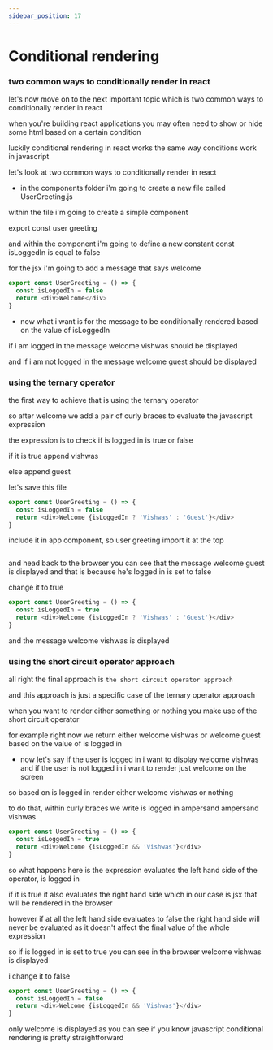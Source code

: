 ```yaml
---
sidebar_position: 17
---
```


# Conditional rendering

### two common ways to conditionally render in react

  let's now move on to the next important
  topic which is two common ways to conditionally render in react

  when you're building react applications
  you may often need to show or hide some html based on a certain condition

  luckily conditional rendering in react works the same way conditions work in
  javascript

  let's look at two common ways to conditionally render in react

  - in the components folder i'm going to create a new file called
    UserGreeting.js

  within the file i'm going to create a
  simple component

  export const user greeting

  and within the component i'm going to define a new constant
  const isLoggedIn is equal to false

  for the jsx i'm going to add a message
  that says welcome

  ```js
  export const UserGreeting = () => {
    const isLoggedIn = false
    return <div>Welcome</div>
  }
  ```

  - now what i want is for the message to be conditionally rendered
    based on the value of isLoggedIn

  if i am logged in the message welcome vishwas should be displayed

  and if i am not logged in the message welcome guest
  should be displayed

### using the ternary operator

  the first way to achieve that is using the ternary operator

  so after welcome we add a pair of curly braces to evaluate the javascript expression

  the expression is to check if is logged in is true or false

  if it is true append vishwas

  else append guest

  let's save this file

  ```js
  export const UserGreeting = () => {
    const isLoggedIn = false
    return <div>Welcome {isLoggedIn ? 'Vishwas' : 'Guest'}</div>
  }
  ```

  include it in app component, so user greeting
  import it at the top

  ```js

  ```

  and head back to the browser
  you can see that the message welcome guest is displayed and that is because he's logged in is set to false

  change it to true

  ```js
  export const UserGreeting = () => {
    const isLoggedIn = true
    return <div>Welcome {isLoggedIn ? 'Vishwas' : 'Guest'}</div>
  }
  ```

  and the message welcome vishwas is
  displayed

### using the short circuit operator approach

  all right the final approach is `the short circuit operator approach`

  and this approach is just a specific case of the ternary operator approach

  when you want to render either something or nothing you make use of the short circuit operator

  for example right now we return either welcome vishwas or welcome guest based
  on the value of is logged in

  - now let's say if the user is logged in i want to display welcome vishwas and if the user is not logged in i want to render just welcome on the screen

  so based on is logged in render either
  welcome vishwas or nothing

  to do that, within curly braces we write is logged in ampersand ampersand
  vishwas

  ```js
  export const UserGreeting = () => {
    const isLoggedIn = true
    return <div>Welcome {isLoggedIn && 'Vishwas'}</div>
  }
  ```

  so what happens here is the expression evaluates the left hand side of the
  operator, is logged in

  if it is true it also evaluates the
  right hand side which in our case is jsx that will be rendered in the browser

  however if at all the left hand side evaluates to false the right hand side
  will never be evaluated as it doesn't affect the final value of the whole expression

  so if is logged in is set to true you can see in the browser welcome
  vishwas is displayed

  i change it to false

  ```js
  export const UserGreeting = () => {
    const isLoggedIn = false
    return <div>Welcome {isLoggedIn && 'Vishwas'}</div>
  }
  ```

  only welcome is displayed as you can see if you know javascript
  conditional rendering is pretty straightforward
